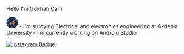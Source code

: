 Hello I'm Gökhan Çam 

<img src="https://github.com/gokcam/gokcam/blob/main/akdeniz-universitesi-logo-B017290F9B-seeklogo.com.png" width="30" height="30">
- I'm studying Electrical and electronics engineering at Akdeniz University
- I’m currently working on Android Studio  

[![Instagram Badge](https://img.shields.io/badge/-Instagram-C13584?style=flat-quare&labelColor=C13584&logo=instagram&logoColor=white&https://www.instagram.com/accounts/login/?next=/gokhancammm/k=https://www.instagram.com/accounts/login/?next=/gokhancammm/)](https://www.instagram.com/accounts/login/?next=/gokhancammm/) 



